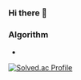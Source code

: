 ### Hi there 👋

<!--
**MSGitt/MSGitt** is a ✨ _special_ ✨ repository because its `README.md` (this file) appears on your GitHub profile.

Here are some ideas to get you started:

- 🔭 I’m currently working on ...
- 🌱 I’m currently learning ...
- 👯 I’m looking to collaborate on ...
- 🤔 I’m looking for help with ...
- 💬 Ask me about ...
- 📫 How to reach me: ...
- 😄 Pronouns: ...
- ⚡ Fun fact: ...
-->
### Algorithm
-

[![Solved.ac Profile](http://mazassumnida.wtf/api/v2/generate_badge?boj=hdcms7923)](https://solved.ac/hdcms7923/)
